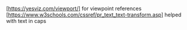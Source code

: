 [https://yesviz.com/viewport/] for viewpoint references
[https://www.w3schools.com/cssref/pr_text_text-transform.asp] helped with text in caps